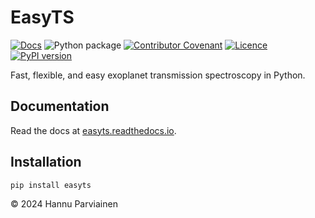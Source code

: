 # EasyTS

[![Docs](https://readthedocs.org/projects/easyts/badge/)](https://easyts.readthedocs.io)
![Python package](https://github.com/hpparvi/EasyTS/actions/workflows/python-package.yml/badge.svg)
[![Contributor Covenant](https://img.shields.io/badge/Contributor%20Covenant-2.0-4baaaa.svg)](CODE_OF_CONDUCT.md)
[![Licence](http://img.shields.io/badge/license-GPLv3-blue.svg?style=flat)](http://www.gnu.org/licenses/gpl-3.0.html)
[![PyPI version](https://badge.fury.io/py/easyts.svg)](https://badge.fury.io/py/easyts)

Fast, flexible, and easy exoplanet transmission spectroscopy in Python.

## Documentation

Read the docs at [easyts.readthedocs.io](https://easyts.readthedocs.io).

## Installation

    pip install easyts

&copy; 2024 Hannu Parviainen
